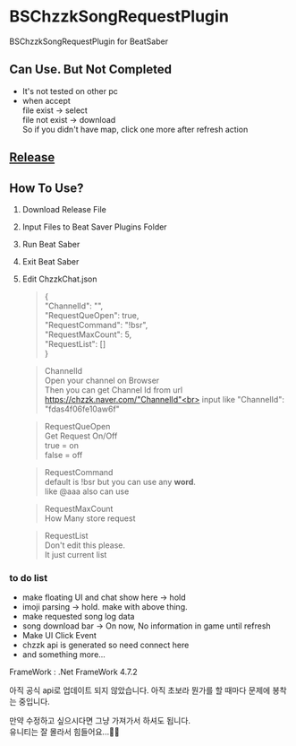 # BSChzzkSongRequestPlugin
BSChzzkSongRequestPlugin for BeatSaber

## Can Use. But Not Completed
- It's not tested on other pc
- when accept<br>file exist -> select<br>file not exist -> download<br>So if you didn't have map, click one more after refresh action 

## [Release](https://github.com/Pencunia/BSChzzkSongRequestPlugin/releases)

## How To Use?
1. Download Release File
2. Input Files to Beat Saver Plugins Folder
3. Run Beat Saber
4. Exit Beat Saber
5. Edit ChzzkChat.json
    > {<br>
        "ChannelId": "",<br>
        "RequestQueOpen": true,<br>
        "RequestCommand": "!bsr",<br>
        "RequestMaxCount": 5,<br>
        "RequestList": []<br>
    }

    > ChannelId<br>
    Open your channel on Browser <br>
    Then you can get Channel Id from url https://chzzk.naver.com/"ChannelId"<br>
    input like "ChannelId": "fdas4f06fe10aw6f"

    > RequestQueOpen<br>
    Get Request On/Off<br>
    true = on<br>
    false = off

    >RequestCommand<br>
    default is !bsr but you can use any <b>word</b>.<br>
    like @aaa also can use

    >RequestMaxCount<br>
    How Many store request

    >RequestList<br>
    Don't edit this please.<br>
    It just current list

### to do list
- make floating UI and chat show here -> hold
- imoji parsing -> hold. make with above thing.
- make requested song log data
- song download bar -> On now, No information in game until refresh
- Make UI Click Event
- chzzk api is generated so need connect here
- and something more...

FrameWork : .Net FrameWork 4.7.2

아직 공식 api로 업데이트 되지 않았습니다.
아직 초보라 뭔가를 할 때마다 문제에 봉착는 중입니다.

만약 수정하고 싶으시다면 그냥 가져가서 하셔도 됩니다.<br>
유니티는 잘 몰라서 힘들어요...🥕🥕
